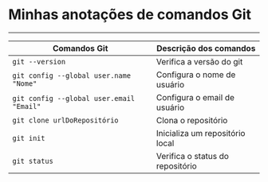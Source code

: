 # Minhas anotações de comandos Git

---

Comandos Git | Descrição dos comandos |
-------------| -------------|
`git --version`| Verifica a versão do git |
`git config --global user.name "Nome"` | Configura o nome de usuário |
`git config --global user.email "Email"` | Configura o email de usuário |
`git clone urlDoRepositório` | Clona o repositório |
`git init` | Inicializa um repositório local|
`git status` | Verifica o status do repositório |

